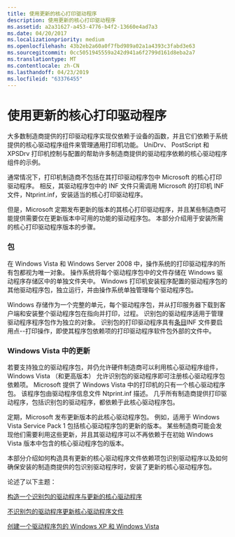 ```yaml
---
title: 使用更新的核心打印驱动程序
description: 使用更新的核心打印驱动程序
ms.assetid: a2a31627-a453-4776-b4f2-13660e4ad7a3
ms.date: 04/20/2017
ms.localizationpriority: medium
ms.openlocfilehash: 43b2eb2a60a0f7fbd989a02a1a4393c3fabd3e63
ms.sourcegitcommit: 0cc5051945559a242d941a6f2799d161d8eba2a7
ms.translationtype: MT
ms.contentlocale: zh-CN
ms.lasthandoff: 04/23/2019
ms.locfileid: "63376455"
---
```

# <a name="using-updated-core-print-drivers"></a>使用更新的核心打印驱动程序


大多数制造商提供的打印驱动程序实现仅依赖于设备的函数，并且它们依赖于系统提供的核心驱动程序组件来管理通用打印机功能。 UniDrv、 PostScript 和 XPSDrv 打印机控制与配置的帮助许多制造商提供的驱动程序依赖的核心驱动程序组件的示例。

通常情况下，打印机制造商不包括在其打印驱动程序包中 Microsoft 的核心打印驱动程序。 相反，其驱动程序包中的 INF 文件只需调用 Microsoft 的打印机 INF 文件，Ntprint.inf，安装适当的核心打印驱动程序。

但是，Microsoft 定期发布更新的版本的其核心打印驱动程序，并且某些制造商可能提供需要仅在更新版本中可用的功能的驱动程序包。 本部分介绍用于安装所需的核心打印驱动程序版本的步骤。

### <a name="packages"></a>包

在 Windows Vista 和 Windows Server 2008 中，操作系统的打印驱动程序的所有包都视为唯一对象。 操作系统将每个驱动程序包中的文件存储在 Windows 驱动程序存储区中的单独文件夹中。 Windows 打印机安装程序配置的驱动程序包的其他驱动程序包，独立运行，并由操作系统单独管理每个驱动程序包。

Windows 存储作为一个完整的单元，每个驱动程序包，并从打印服务器下载到客户端和安装整个驱动程序包在指向并打印，过程。 识别包的驱动程序适用于管理驱动程序程序包作为独立的对象。 识别包的打印驱动程序具有[条目](printer-inf-file-entries.md)INF 文件要启用点--打印操作，即使其程序包依赖项的打印驱动程序软件包外部的文件中。

### <a name="updates-in-windows-vista"></a>Windows Vista 中的更新

若要支持独立的驱动程序包，并仍允许硬件制造商可以利用核心驱动程序组件，Windows Vista （和更高版本） 允许识别包的驱动程序即可注册核心驱动程序包依赖项。 Microsoft 提供了 Windows Vista 中的打印机的只有一个核心驱动程序包。 该程序包由驱动程序信息文件 Ntprint.inf 描述。 几乎所有制造商提供打印驱动程序，包括识别包的驱动程序，都依赖于此核心驱动程序包。

定期，Microsoft 发布更新版本的此核心驱动程序包。 例如，适用于 Windows Vista Service Pack 1 包括核心驱动程序包的更新的版本。 某些制造商可能会发现他们需要利用这些更新，并且其驱动程序可以不再依赖于在初始 Windows Vista 版本中包含的核心驱动程序包的版本。

本部分介绍如何构造具有更新的核心驱动程序文件依赖项包识别驱动程序以及如何确保安装的制造商提供的包识别驱动程序时，安装了更新的核心驱动程序包。

论述了以下主题：

[构造一个识别包的驱动程序与更新的核心驱动程序](constructing-a-package-aware-driver-with-updated-core-drivers.md)

[不识别包的驱动程序更新核心驱动程序文件](updating-core-drivers-files-for-non-package-aware-drivers.md)

[创建一个驱动程序包的 Windows XP 和 Windows Vista](creating-a-single-driver-package-for-windows-xp-and-windows-vista.md)

 

 




